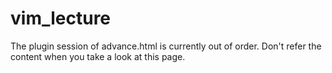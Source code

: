 # vim_lecture

The plugin session of advance.html is currently out of order.
Don't refer the content when you take a look at this page.
